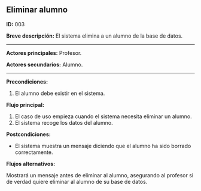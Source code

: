 ## Eliminar alumno

**ID:** 003

**Breve descripción:** El sistema elimina a un alumno de la base de datos.
 
---

**Actores principales:** Profesor. 

**Actores secundarios:** Alumno. 

---
**Precondiciones:**

 1. El alumno debe existir en el sistema.


**Flujo principal:**

 1. El caso de uso empieza cuando el sistema necesita eliminar un alumno.
 2. El sistema recoge los datos del alumno.

**Postcondiciones:**

 * El sistema muestra un mensaje diciendo que el alumno ha sido borrado correctamente.

**Flujos alternativos:**

 Mostrará un mensaje antes de eliminar al alumno, asegurando al profesor si de verdad quiere eliminar al alumno de su base de datos.
